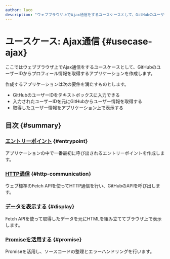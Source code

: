 ```yaml
---
author: laco 
description: "ウェブブラウザ上でAjax通信をするユースケースとして、GitHubのユーザーIDからプロフィール情報を取得するアプリケーションを作成しながら、非同期処理について紹介します。"
---
```


# ユースケース: Ajax通信 {#usecase-ajax}

ここではウェブブラウザ上でAjax通信をするユースケースとして、GitHubのユーザーIDからプロフィール情報を取得するアプリケーションを作成します。

作成するアプリケーションは次の要件を満たすものとします。

- GitHubのユーザーIDをテキストボックスに入力できる
- 入力されたユーザーIDを元にGitHubからユーザー情報を取得する
- 取得したユーザー情報をアプリケーション上で表示する

## 目次 {#summary}

### [エントリーポイント](./entrypoint/README.md) {#entrypoint}

アプリケーションの中で一番最初に呼び出されるエントリーポイントを作成します。

### [HTTP通信](./http/README.md) {#http-communication}

ウェブ標準のFetch APIを使ってHTTP通信を行い、GitHubのAPIを呼び出します。

### [データを表示する](./display/README.md) {#display}

Fetch APIを使って取得したデータを元にHTMLを組み立ててブラウザ上で表示します。

### [Promiseを活用する](./promise/README.md) {#promise}

Promiseを活用し、ソースコードの整理とエラーハンドリングを行います。
